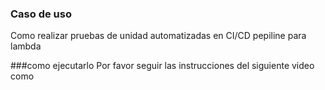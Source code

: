 ### Caso de uso
Como realizar pruebas de unidad automatizadas en CI/CD pepiline
para lambda

###como ejecutarlo
Por favor seguir las instrucciones del siguiente video
como

